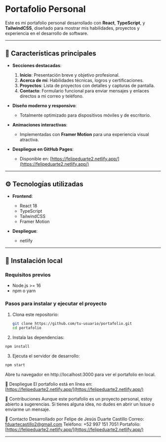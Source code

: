 # Portafolio Personal

Este es mi portafolio personal desarrollado con **React**, **TypeScript**, y **TailwindCSS**, diseñado para mostrar mis habilidades, proyectos y experiencia en el desarrollo de software.

---

## 🌟 Características principales

- **Secciones destacadas**:
  1. **Inicio**: Presentación breve y objetivo profesional.
  2. **Acerca de mí**: Habilidades técnicas, logros y certificaciones.
  3. **Proyectos**: Lista de proyectos con detalles y capturas de pantalla.
  4. **Contacto**: Formulario funcional para enviar mensajes y enlaces directos a mi correo y teléfono.

- **Diseño moderno y responsivo**:
  - Totalmente optimizado para dispositivos móviles y de escritorio.

- **Animaciones interactivas**:
  - Implementadas con **Framer Motion** para una experiencia visual atractiva.

- **Despliegue en GitHub Pages**:
  - Disponible en: [https://felipeduarte2.netlify.app/](https://felipeduarte2.netlify.app/)

---

## ⚙️ Tecnologías utilizadas

- **Frontend**:
  - React 18
  - TypeScript
  - TailwindCSS
  - Framer Motion

- **Despliegue**:
  - netlify

---

## 📂 Instalación local

### Requisitos previos
- Node.js >= 16
- npm o yarn

### Pasos para instalar y ejecutar el proyecto

1. Clona este repositorio:
   ```bash
   git clone https://github.com/tu-usuario/portafolio.git
   cd portafolio
   ```

2. Instala las dependencias:

  ```bash
  npm install
  ```
3. Ejecuta el servidor de desarrollo:
  ```bash
  npm start
   ```
Abre tu navegador en http://localhost:3000 para ver el portafolio en local.



🚀 Despliegue
El portafolio está en línea en:
[https://felipeduarte2.netlify.app/](https://felipeduarte2.netlify.app/)

🤝 Contribuciones
Aunque este portafolio es un proyecto personal, estoy abierto a sugerencias. Si tienes alguna idea, no dudes en abrir un Issue o enviarme un mensaje.


📧 Contacto
Desarrollado por Felipe de Jesús Duarte Castillo
Correo: fduartecastillo2@gmail.com
Teléfono: +52 997 151 7051
Portafolio: [https://felipeduarte2.netlify.app/](https://felipeduarte2.netlify.app/)

---



